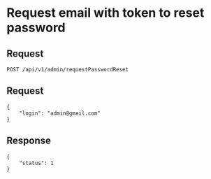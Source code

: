 # Request email with token to reset password

## Request
    POST /api/v1/admin/requestPasswordReset

## Request
```JSON5
{
    "login": "admin@gmail.com"
}
```

## Response

```JSON5
{
    "status": 1
}
```